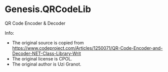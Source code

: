 # Genesis.QRCodeLib
QR Code Encoder &amp; Decoder

Info:

* The original source is copied from https://www.codeproject.com/Articles/1250071/QR-Code-Encoder-and-Decoder-NET-Class-Library-Writ
* The original license is CPOL.
* The original author is Uzi Granot.
